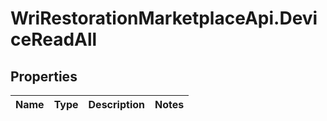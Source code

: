 # WriRestorationMarketplaceApi.DeviceReadAll

## Properties
Name | Type | Description | Notes
------------ | ------------- | ------------- | -------------


